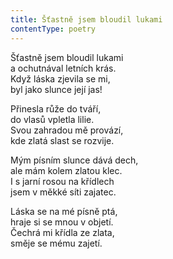 ```yaml
---
title: Šťastně jsem bloudil lukami
contentType: poetry
---
```


<section>

Šťastně jsem bloudil lukami  
a ochutnával letních krás.  
Když láska zjevila se mi,  
byl jako slunce její jas!

Přinesla růže do tváří,  
do vlasů vpletla lilie.  
Svou zahradou mě provází,  
kde zlatá slast se rozvije.

Mým písním slunce dává dech,  
ale mám kolem zlatou klec.  
I s jarní rosou na křídlech  
jsem v měkké síti zajatec.

Láska se na mé písně ptá,  
hraje si se mnou v objetí.  
Čechrá mi křídla ze zlata,  
směje se mému zajetí.

</section>
